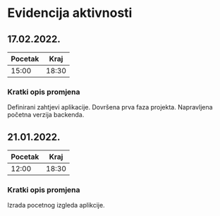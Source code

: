 # Evidencija aktivnosti

## 17.02.2022.
Pocetak | Kraj
------- | ----
15:00   | 18:30
### Kratki opis promjena
Definirani zahtjevi aplikacije.
Dovršena prva faza projekta.
Napravljena početna verzija backenda.


## 21.01.2022.
Pocetak | Kraj
------- | ----
12:00   | 18:30
### Kratki opis promjena
Izrada pocetnog izgleda aplikcije.

